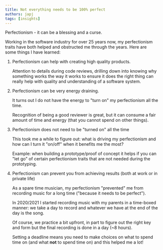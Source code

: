 ```yaml
---
title: Not everything needs to be 100% perfect
authors: japj
tags: [insights]
---
```


Perfectionism - it can be a blessing and a curse.

Working in the software industry for over 25 years now, my perfectionism traits have both helped and obstructed me through the years.
Here are some things I have learned:

<!-- truncate -->

1. Perfectionism can help with creating high quality products. 

   Attention to details during code reviews, drilling down into knowing why something works the way it works to ensure it does the right thing
   can really help with quality and understanding of a software system.

2. Perfectionism can be very energy draining.

   It turns out I do not have the energy to "turn on" my perfectionism all the time.

   Recognition of being a good reviewer is great, but it can consume a fair amount of time and energy (that you cannot spend on other things).

3. Perfectionism does not need to be "turned on" all the time

   This took me a while to figure out: what is driving my perfectionism and how can I turn it "on/off" when it benefits me the most?

   Example: when building a prototype/proof of concept it helps if you can "let go" of certain perfectionism traits that are not needed during the prototyping.

4. Perfectionism can prevent you from achieving results (both at work or in private life)

   As a spare time musician, my perfectionism "prevented" me from recording music for a long time ("because it needs to be perfect").

   In 2020/2021 I started recording music with my parents in a time-boxed manner: we take a day to record and whatever we have at the end of the day is the song.

   Of course, we practice a bit upfront, in part to figure out the right key and form but the final recording is done in a day (~8 hours).

   Setting a deadline means you need to make choices on what to spend time on (and what **not** to spend time on) and this helped me a lot!

